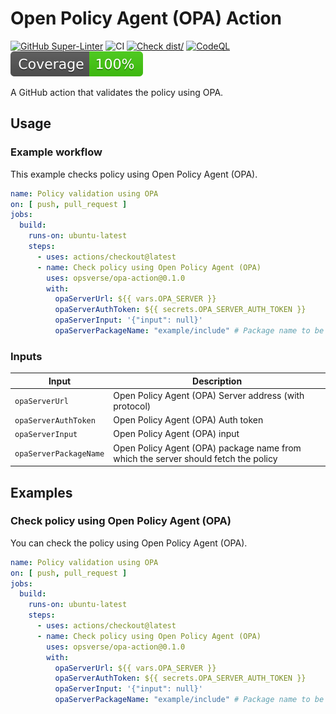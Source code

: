 # Open Policy Agent (OPA) Action

[![GitHub Super-Linter](https://github.com/actions/typescript-action/actions/workflows/linter.yml/badge.svg)](https://github.com/super-linter/super-linter)
![CI](https://github.com/actions/typescript-action/actions/workflows/ci.yml/badge.svg)
[![Check dist/](https://github.com/actions/typescript-action/actions/workflows/check-dist.yml/badge.svg)](https://github.com/actions/typescript-action/actions/workflows/check-dist.yml)
[![CodeQL](https://github.com/actions/typescript-action/actions/workflows/codeql-analysis.yml/badge.svg)](https://github.com/actions/typescript-action/actions/workflows/codeql-analysis.yml)
[![Coverage](./badges/coverage.svg)](./badges/coverage.svg)

A GitHub action that validates the policy using OPA.

## Usage

### Example workflow

This example checks policy using Open Policy Agent (OPA).

```yaml
name: Policy validation using OPA
on: [ push, pull_request ]
jobs:
  build:
    runs-on: ubuntu-latest
    steps:
      - uses: actions/checkout@latest
      - name: Check policy using Open Policy Agent (OPA)
        uses: opsverse/opa-action@0.1.0
        with:
          opaServerUrl: ${{ vars.OPA_SERVER }}
          opaServerAuthToken: ${{ secrets.OPA_SERVER_AUTH_TOKEN }}
          opaServerInput: '{"input": null}'
          opaServerPackageName: "example/include" # Package name to be given using `/` as the delimiter instead of `.`. For instance package `example.include` should be given as `example.include`
```

### Inputs

| Input                    | Description                                                                        |
|--------------------------|------------------------------------------------------------------------------------|
| `opaServerUrl`           | Open Policy Agent (OPA) Server address (with protocol)                             |
| `opaServerAuthToken`     | Open Policy Agent (OPA) Auth token                                                 |
| `opaServerInput`         | Open Policy Agent (OPA) input                                                      |
| `opaServerPackageName`   | Open Policy Agent (OPA) package name from which the server should fetch the policy |

## Examples

### Check policy using Open Policy Agent (OPA)

You can check the policy using Open Policy Agent (OPA).

```yaml
name: Policy validation using OPA
on: [ push, pull_request ]
jobs:
  build:
    runs-on: ubuntu-latest
    steps:
      - uses: actions/checkout@latest
      - name: Check policy using Open Policy Agent (OPA)
        uses: opsverse/opa-action@0.1.0
        with:
          opaServerUrl: ${{ vars.OPA_SERVER }}
          opaServerAuthToken: ${{ secrets.OPA_SERVER_AUTH_TOKEN }}
          opaServerInput: '{"input": null}'
          opaServerPackageName: "example/include" # Package name to be given using `/` as the delimiter instead of `.`. For instance package `example.include` should be given as `example.include`
```
